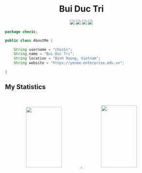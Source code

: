 <h1 align="center">
  <b>Bui Duc Tri</b>
</h1>

<p>
    <div align="center">
        <img src="https://img.shields.io/badge/-Javascript-F7DF1E?style=for-the-badge&logo=javascript&logoColor=F7DF1E&labelColor=282828">
        <img src="https://img.shields.io/badge/-Lua-00007f?style=for-the-badge&logo=lua&logoColor=00007f&labelColor=282828">
        <img src="https://img.shields.io/badge/-MariaDB-c0765a?style=for-the-badge&logo=mariadb&logoColor=c0765a&labelColor=282828">
        <img src="https://img.shields.io/badge/Java-bd4234?style=for-the-badge&logo=oracle&logoColor=bd4234&labelColor=282828">
    </div>
</p>

``` java
package chezis;

public class AboutMe {
    
    String username = "chez1s";
    String name = "Bui Duc Tri";
    String location = "Binh Duong, Vietnam";
    String website = "https://yeume-enterprise.edu.vn";
    
}
```

## My Statistics

<br/>
<p align="center">
  <a href="https://yeume-enterprise.edu.vn/">
    <img width="48.5%" height="200px" src="https://github-readme-stats.vercel.app/api?username=TRIBUI106&show_icons=true&theme=gruvbox&hide_border=true" />
    <img width="48.5%" height="205px" src="https://github-readme-streak-stats.herokuapp.com/?user=TRIBUI106&theme=gruvbox&hide_border=true" />
  </a>
</p>
<br>

